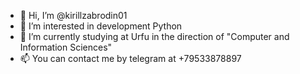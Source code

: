 - 👋 Hi, I’m @kirillzabrodin01
- 👀 I’m interested in development Python
- 🌱 I’m currently studying at Urfu in the direction of "Computer and Information Sciences"
- 📫 You can contact me by telegram at +79533878897

<!---
kirillzabrodin01/kirillzabrodin01 is a ✨ special ✨ repository because its `README.md` (this file) appears on your GitHub profile.
You can click the Preview link to take a look at your changes.
--->
